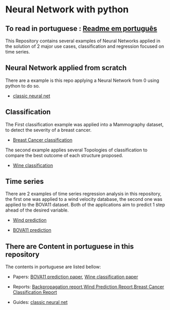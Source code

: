 # Neural Network with python
## To read in portuguese : [Readme em português](https://github.com/rodgdutra/Neural_network/blob/master/readme-pt.md)

This Repository contains several examples of Neural Networks applied in the solution of 2 major use cases, classification and regression focused on time series.

## Neural Network applied from scratch
There are a example is this repo applying a Neural Network from 0 using python to do so.
* [classic neural net](https://github.com/rodgdutra/Neural_network/blob/master/classic_neural_net/classic_net.ipynb)

## Classification
The First classification example was applied into a Mammography dataset, to detect the severity of a breast cancer.
* [Breast Cancer classification](https://github.com/rodgdutra/Neural_network/blob/master/mamografy_dataset_example/mamografy_classification.ipynb)

The second example applies several Topologies of classification to compare the best outcome of each structure proposed.

* [Wine classification](https://github.com/rodgdutra/Neural_network/tree/master/wine_dataset_example)

## Time series
There are 2 examples of time series regression analysis in this repository, the first one was applied to a wind velocity database, the second one was applied to the BOVA11 dataset. Both of the applications aim to predict 1 step ahead of the desired variable.
* [Wind prediction](https://github.com/rodgdutra/Neural_network/blob/master/time_series_wind/wind_prediction.ipynb)

* [BOVA11 prediction](https://github.com/rodgdutra/Neural_network/blob/master/time_series_bovespa/ibov_time_series.ipynb)

## There are Content in portuguese in this repository
The contents in portuguese are listed bellow:
* Papers: [BOVA11 prediction paper](https://github.com/rodgdutra/Neural_network/blob/master/time_series_bovespa/artigo_bova11.pdf), [Wine classification paper](https://github.com/rodgdutra/Neural_network/blob/master/wine_dataset_example/artigo_vinho_mlp.pdf)

* Reports: [Backpropagation report](https://github.com/rodgdutra/Neural_network/blob/master/classic_neural_net/Relatorio_Back_Propagation%20(3).pdf),[Wind Prediction Report](https://github.com/rodgdutra/Neural_network/blob/master/time_series_wind/Relatorio_velocidade_do_vento.pdf),[Breast Cancer Classification Report](https://github.com/rodgdutra/Neural_network/blob/master/mamografy_dataset_example/Relatorio_mamografia.pdf)

* Guides: [classic neural net](https://github.com/rodgdutra/Neural_network/blob/master/classic_neural_net/classic_net.ipynb)
